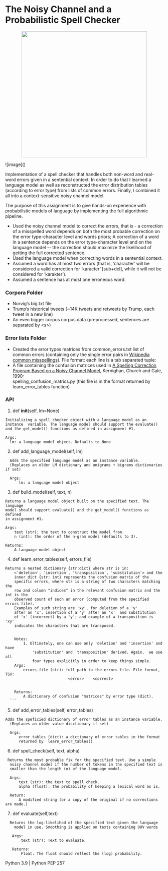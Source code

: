 # The Noisy Channel and a Probabilistic Spell Checker

<p align="center">
	<img height=400 width=400 src="https://user-images.githubusercontent.com/49988048/196615615-15e29465-075c-4c0b-b4d8-b2d3af1afcc8.png">
</p>
![image]()


Implementation of a spell checker that handles both non-word and real-word errors given in a sentential context.
In order to do that I learned a language model as well as reconstructed the error distribution tables (according to error type) 
from lists of common errors. Finally, I combined it all into a context-sensitive noisy channel model.

The purpose of this assignment is to give hands-on experience with probabilistic models of language by implementing the full algorithmic pipeline. 

-	Used the noisy channel model to correct the errors, that is - a correction of a misspelled word depends on both the most probable 
correction on the error type-character level and words priors; A correction of a word in a sentence depends on the error 
type-character level and on the language model -- the correction should maximize the likelihood of getting the full corrected sentence. 
-	Used the language model when correcting words in a sentential context. 
-	Assumed a word has at most two errors (that is, ‘character’ will be considered a valid correction for ‘karacter’ [sub+del], 
while it will not be considered for ‘karakter’).
-	Assumed a sentence has at most one erroneous word.  

### Corpora Folder
-	Norvig’s big.txt file 
-	Trump’s historical tweets (~14K tweets and retweets by Trump, each tweet in a new line)
-	An even bigger corpus corpus.data (preprocessed, sentences are separated by &lt;s&gt;)

### Error lists Folder
-	Created the error types matrices from common_errors.txt list of common errors
(containing only the single error pairs in <a href="https://en.wikipedia.org/wiki/Wikipedia:Lists_of_common_misspellings/For_machines">Wikipedia common misspellings</a>). 
File format: each line is a tab separated tuple: <error>    <correct>	
-	A file containing the confusion matrices  used in <a href="https://aclanthology.org/C90-2036/v">A Spelling Correction Program Based on a Noisy Channel Model</a>, Kernighan, Church and Gale, 1990:  
  spelling_confusion_matrics.py (this file is in the format returned by learn_error_tables function)


### API
1. def __init__(self, lm=None)
  ```
  Initializing a spell checker object with a language model as an
  instance  variable. The language model should support the evaluate()
  and the get_model() functions as defined in assignment #1.

  Args:
    lm: a language model object. Defaults to None
  ```
  
2. def add_language_model(self, lm)
  ```
    Adds the specified language model as an instance variable.
    (Replaces an older LM dictionary and unigrams + bigrams dictionaries if set)

    Args:
        lm: a language model object
  ```
  
3. def build_model(self, text, n)
  ```
  Returns a language model object built on the specified text. The language
  model should support evaluate() and the get_model() functions as defined
  in assignment #1.

  Args:
      text (str): the text to construct the model from.
      n (int): the order of the n-gram model (defaults to 3).

  Returns:
      A language model object
  ```
  
4. def learn_error_tables(self, errors_file)
  ```
  Returns a nested dictionary {str:dict} where str is in:
      <'deletion', 'insertion', 'transposition', 'substitution'> and the
      inner dict {str: int} represents the confusion matrix of the
      specific errors, where str is a string of two characters matching the
      row and column "indices" in the relevant confusion matrix and the int is the
      observed count of such an error (computed from the specified errors file).
      Examples of such string are 'xy', for deletion of a 'y'
      after an 'x', insertion of a 'y' after an 'x'  and substitution
      of 'x' (incorrect) by a 'y'; and example of a transposition is 'xy'
      indicates the characters that are transposed.


      Notes:
          1. Ultimately, one can use only 'deletion' and 'insertion' and have
              'substitution' and 'transposition' derived. Again,  we use all
              four types explicitly in order to keep things simple.
      Args:
          errors_file (str): full path to the errors file. File format, TSV:
                              <error>    <correct>


      Returns:
          A dictionary of confusion "matrices" by error type (dict).
    ```
   ```
                                
5. def add_error_tables(self, error_tables) 
  ```
  Adds the speficied dictionary of error tables as an instance variable.
    (Replaces an older value disctionary if set)

    Args:
        error_tables (dict): a dictionary of error tables in the format
        returned by  learn_error_tables()
  ```

6. def spell_check(self, text, alpha)
  ```
   Returns the most probable fix for the specified text. Use a simple
    noisy channel model if the number of tokens in the specified text is
    smaller than the length (n) of the language model.

    Args:
        text (str): the text to spell check.
        alpha (float): the probability of keeping a lexical word as is.

    Return:
        A modified string (or a copy of the original if no corrections are made.)                             
  ```                                

7. def evaluate(self,text)
```
  Returns the log-likelihod of the specified text given the language
    model in use. Smoothing is applied on texts containing OOV words

   Args:
       text (str): Text to evaluate.

   Returns:
       Float. The float should reflect the (log) probability.                                
 ```


Python 3.9 | Python PEP 257

